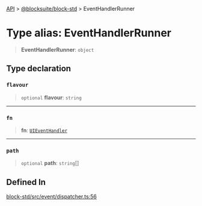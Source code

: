 [API](../../../index.md) > [@blocksuite/block-std](../index.md) > EventHandlerRunner

# Type alias: EventHandlerRunner

> **EventHandlerRunner**: `object`

## Type declaration

### `flavour`

> `optional` **flavour**: `string`

***

### `fn`

> **fn**: [`UIEventHandler`](type-alias.UIEventHandler.md)

***

### `path`

> `optional` **path**: `string`[]

## Defined In

[block-std/src/event/dispatcher.ts:56](https://github.com/Saul-Mirone/blocksuite/blob/f2324b82e/packages/block-std/src/event/dispatcher.ts#L56)
